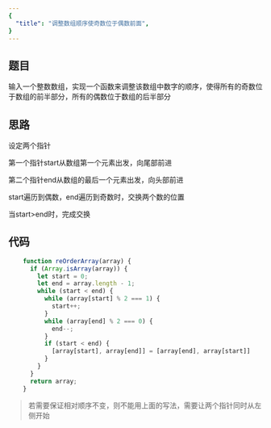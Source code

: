```yaml
---
{
  "title": "调整数组顺序使奇数位于偶数前面",
}
---
```


## 题目

输入一个整数数组，实现一个函数来调整该数组中数字的顺序，使得所有的奇数位于数组的前半部分，所有的偶数位于数组的后半部分

## 思路

设定两个指针

第一个指针start从数组第一个元素出发，向尾部前进
 
第二个指针end从数组的最后一个元素出发，向头部前进

start遍历到偶数，end遍历到奇数时，交换两个数的位置

当start>end时，完成交换

## 代码

```js
    function reOrderArray(array) {
      if (Array.isArray(array)) {
        let start = 0;
        let end = array.length - 1;
        while (start < end) {
          while (array[start] % 2 === 1) {
            start++;
          }
          while (array[end] % 2 === 0) {
            end--;
          }
          if (start < end) {
            [array[start], array[end]] = [array[end], array[start]]
          }
        }
      }
      return array;
    }
```

> 若需要保证相对顺序不变，则不能用上面的写法，需要让两个指针同时从左侧开始